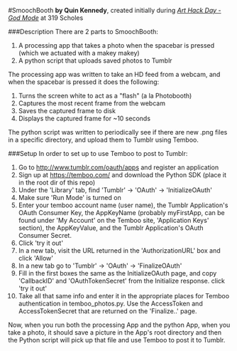 #SmoochBooth
**by Quin Kennedy**, created initially during [_Art Hack Day - God Mode_](http://arthackday.net/god_mode/) at 319 Scholes



###Description
There are 2 parts to SmoochBooth:
1. A processing app that takes a photo when the spacebar is pressed (which we actuated with a makey makey)
2. A python script that uploads saved photos to Tumblr

The processing app was written to take an HD feed from a webcam, and when the spacebar is pressed it does the following:
1. Turns the screen white to act as a "flash" (a la Photobooth)
2. Captures the most recent frame from the webcam
3. Saves the captured frame to disk
4. Displays the captured frame for ~10 seconds

The python script was written to periodically see if there are new .png files in a specific directory,
and upload them to Tumblr using Temboo.

###Setup
In order to set up to use Temboo to post to Tumblr:
1. Go to http://www.tumblr.com/oauth/apps and register an application
2. Sign up at https://temboo.com/ and download the Python SDK (place it in the root dir of this repo)
3. Under the 'Library' tab, find 'Tumblr' -> 'OAuth' -> 'InitializeOAuth'
4. Make sure 'Run Mode' is turned on
5. Enter your temboo account name (user name), the Tumblr Application's OAuth Consumer Key, the AppKeyName (probably myFirstApp, can be found under 'My Account' on the Temboo site, 'Application Keys' section), the AppKeyValue, and the Tumblr Application's OAuth Consumer Secret.
6. Click 'try it out'
7. In a new tab, visit the URL returned in the 'AuthorizationURL' box and click 'Allow'
8. In a new tab go to 'Tumblr' -> 'OAuth' -> 'FinalizeOAuth'
9. Fill in the first boxes the same as the InitializeOAuth page, and copy 'CallbackID' and 'OAuthTokenSecret' from the Initialize response. click 'try it out'
10. Take all that same info and enter it in the appropriate places for Temboo authentication in temboo_photos.py. Use the AccessToken and AccessTokenSecret that are returned on the 'Finalize..' page.

Now, when you run both the processing App and the python App, when you take a photo, it should save a picture in the App's root directory and then the Python script will pick up that file and use Temboo to post it to Tumblr.
